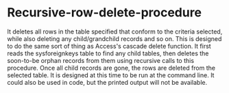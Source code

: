 # Recursive-row-delete-procedure

It deletes all rows in the table specified that conform to the criteria selected, while also deleting any child/grandchild records and so on. This is designed to do the same sort of thing as Access's cascade delete function. 
It first reads the sysforeignkeys table to find any child tables, then deletes the soon-to-be orphan records from them using recursive calls to this procedure. 
Once all child records are gone, the rows are deleted from the selected table. It is designed at this time to be run at the command line. It could also be used in code, but the printed output will not be available.




